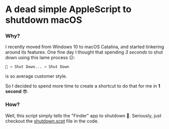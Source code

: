 # A dead simple AppleScript to shutdown macOS

### Why?
I recently moved from Windows 10 to macOS Catalina, and started tinkering around its features. One fine day I thought that spending *3 seconds* to shut down using this lame process 😑:
<br />

	 → Shut Down... → Shut Down
	
 is so average customer style.
 
 So I decided to spend more time to create a shortcut to do that for me in **1 second** 😎.
<br />

### How?
Well, this script simply tells the "Finder" app to shutdown 🤯. Seriously, just checkout the [shutdown.scpt](https://github.com/mayanxoni/shutdown-mac/blob/bfec1fcef68a243f41f990b7c248e7a511bbf908/shutdown.scpt) file in the code.

